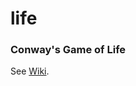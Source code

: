 # life

### Conway's Game of Life

See [Wiki](https://en.wikipedia.org/wiki/Conway%27s_Game_of_Life).
